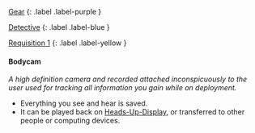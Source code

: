 
[Gear](Game/Gear-List)
{: .label .label-purple }

[Detective](Game/Detective)
{: .label .label-blue }

[Requisition 1](Game/Deployment#Requisition)
{: .label .label-yellow }
#### Bodycam
*A high definition camera and recorded attached inconspicuously to the user used for tracking all information you gain while on deployment.*
* Everything you see and hear is saved.
* It can be played back on [Heads-Up-Display](Game/Blocks/Heads-Up-Display), or transferred to other people or computing devices.

